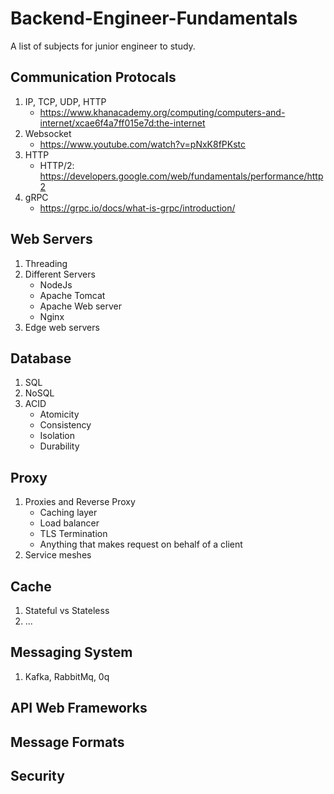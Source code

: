 # Backend-Engineer-Fundamentals
A list of subjects for junior engineer to study.

## Communication Protocals
1. IP, TCP, UDP, HTTP
    - https://www.khanacademy.org/computing/computers-and-internet/xcae6f4a7ff015e7d:the-internet
2. Websocket
    - https://www.youtube.com/watch?v=pNxK8fPKstc
3. HTTP
    - HTTP/2: https://developers.google.com/web/fundamentals/performance/http2
4. gRPC
    - https://grpc.io/docs/what-is-grpc/introduction/

## Web Servers
1. Threading
2. Different Servers
    - NodeJs
    - Apache Tomcat
    - Apache Web server
    - Nginx
3. Edge web servers

## Database
1. SQL
2. NoSQL
3. ACID
    - Atomicity
    - Consistency
    - Isolation
    - Durability

## Proxy
1. Proxies and Reverse Proxy
    - Caching layer
    - Load balancer
    - TLS Termination
    - Anything that makes request on behalf of a client
2. Service meshes

## Cache
1. Stateful vs Stateless
2. ...

## Messaging System
1. Kafka, RabbitMq, 0q

## API Web Frameworks

## Message Formats

## Security

